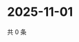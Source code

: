 # 2025-11-01

共 0 条

<!-- BEGIN ZHIHUVIDEO -->
<!-- 最后更新时间 Sat Nov 01 2025 14:15:28 GMT+0800 (China Standard Time) -->

<!-- END ZHIHUVIDEO -->
